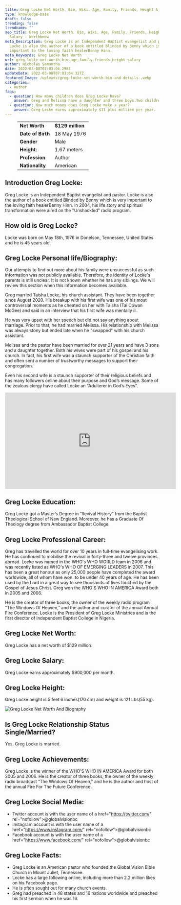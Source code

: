 ```yaml
---
title: Greg Locke Net Worth, Bio, Wiki, Age, Family, Friends, Height & Salary
type: knowledge-base
draft: false
trending: false
trendname: ""
seo_title: Greg Locke Net Worth, Bio, Wiki, Age, Family, Friends, Height &
  Salary - Worthknow
meta_Description: Greg Locke is an Independent Baptist evangelist and pastor.
  Locke is also the author of a book entitled Blinded by Benny which is very
  important to the loving faith healerBenny Hinn.
meta_Keywords: Greg Locke Net Worth
url: greg-locke-net-worth-bio-age-family-friends-height-salary
author: Nicholas Samantha
date: 2022-03-08T07:03:04.298Z
updateDate: 2022-03-08T07:03:04.327Z
featured_Image: /uploads/greg-locke-net-worth-bio-and-details-.webp
categories:
  - Author
faqs:
  - question: How many children does Greg Locke have?
    answer: Greg and Melissa have a daughter and three boys.Two children are adopted.
  - question: How much money does Greg Locke make a year?
    answer: Greg Locke earns approximately $11 plus million per year.
---
```

<figure class="wp-block-table is-style-stripes">
  <table>
    <tbody>
      <tr>
        <td>
          <strong>Net Worth</strong>
        </td>
        <td>
          <strong>$129 million</strong>
        </td>
      </tr>
      <tr>
        <td>
          <strong>Date of Birth</strong>
        </td>
        <td>18 May 1976</td>
      </tr>
      <tr>
        <td>
          <strong>Gender</strong>
        </td>
        <td>Male</td>
      </tr>
      <tr>
        <td>
          <strong>Height:</strong>
        </td>
        <td>1.67 meters</td>
      </tr>
      <tr>
        <td>
          <strong>Profession</strong>
        </td>
        <td>Author</td>
      </tr>
      <tr>
        <td>
          <strong>Nationality</strong>
        </td>
        <td>American</td>
      </tr>
    </tbody>
  </table>
</figure>

## Introduction Greg Locke:

Greg Locke is an Independent Baptist evangelist and pastor. Locke is also the author of a book entitled Blinded by Benny which is very important to the loving faith healerBenny Hinn. In 2004, his life story and spiritual transformation were aired on the "Unshackled" radio program.

## How old is Greg Locke?

Locke was born on May 18th, 1976 in Donelson, Tennessee, United States and he is 45 years old.

## Greg Locke Personal life/Biography:

Our attempts to find out more about his family were unsuccessful as such information was not publicly available. Therefore, the identity of Locke's parents is still unclear. It is not known whether he has any siblings. We will review this section when this information becomes available.

Greg married Taisha Locke, his church assistant. They have been together since August 2020. His breakup with his first wife was one of his most controversial moments as he cheated on her with Taisha (Tai Cowan McGee) and said in an interview that his first wife was mentally ill.

He was very upset with her speech but did not say anything about marriage. Prior to that, he had married Melissa. His relationship with Melissa was always stony but ended late when he "swapped" with his church assistant.

Melissa and the pastor have been married for over 21 years and have 3 sons and a daughter together. Both his wives were part of his gospel and his church. In fact, his first wife was a staunch supporter of the Christian faith and often sent a number of trustworthy messages to support their congregation.

Even his second wife is a staunch supporter of their religious beliefs and has many followers online about their purpose and God’s message. Some of the zealous clergy have called Locke an “Adulterer in God’s Eyes”.

<iframe width="560" height="315" src="https://www.youtube.com/embed/AcS1n0CWRS4" title="YouTube video player" frameborder="0" allow="accelerometer; autoplay; clipboard-write; encrypted-media; gyroscope; picture-in-picture" allowfullscreen></iframe>

## Greg Locke Education:

Greg Locke got a Master’s Degree in “Revival History” from the Baptist Theological School of New England. Moreover, he has a Graduate Of Theology degree from Ambassador Baptist College.

## Greg Locke Professional Career:

Greg has travelled the world for over 10 years in full-time evangelising work. He has continued to mobilise the revival in forty-three and twelve provinces abroad. Locke was named in the WHO's WHO WORLD team in 2006 and was recently listed as WHO's WHO OF EMERGING LEADERS in 2007. This has been a great honour as only 25,000 people have completed the award worldwide, all of whom have won. to be under 40 years of age. He has been used by the Lord in a great way to see thousands of lives touched by the Gospel of Jesus Christ. Greg won the WHO'S WHO IN AMERICA Award both in 2005 and 2006.

He is the creator of three books, the owner of the weekly radio program “The Windows Of Heaven,” and the author and curator of the annual Annual Fire Conference. Locke is the President of Greg Locke Ministries and is the first director of Independent Baptist College in Nigeria.

## Greg Locke Net Worth:

Greg Locke has a net worth of $129 million.

## Greg Locke Salary:

Greg Locke earns approximately $900,000 per month.

## Greg Locke Height:

Greg Locke height is 5 feet 6 inches(170 cm) and weight is 121 Lbs(55 kg).

![Greg Locke Net Worth And Biography](/uploads/greg-locke-net-worth.webp)

## Is Greg Locke Relationship Status Single/Married?

Yes, Greg Locke is married.

## Greg Locke Achievements:

Greg Locke is the winner of the WHO'S WHO IN AMERICA Award for both 2005 and 2006. He is the creator of three books, the owner of the weekly radio broadcast “The Windows Of Heaven,” and he is the author and host of the annual Fire For The Future Conference.

## Greg Locke Social Media:

* Twitter account is with the user name of a href="https://twitter.com/" rel="nofollow">@globalvisionbc</a>
* Instagram account is with the user name of a href="https://www.instagram.com/" rel="nofollow">@globalvisionbc</a>
* Facebook account is with the user name of a href="https://www.facebook.com/" rel="nofollow">@globalvisionbc</a>

## Greg Locke Facts:

* Greg Locke is an American pastor who founded the Global Vision Bible Church in Mount Juliet, Tennessee.
* Locke has a large following online, including more than 2.2 million likes on his Facebook page.
* He is often sought out for many church events.
* Greg had preached in 48 states and 16 nations worldwide and preached his first sermon when he was 16.